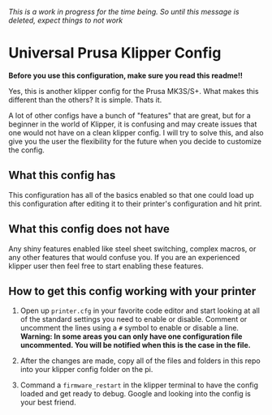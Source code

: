 *This is a work in progress for the time being. So until this message is deleted, expect things to not work*

# Universal Prusa Klipper Config

**Before you use this configuration, make sure you read this readme!!**

Yes, this is another klipper config for the Prusa MK3S/S+. What makes this different than the others? It is simple. Thats it. 

A lot of other configs have a bunch of "features" that are great, but for a beginner in the world of Klipper, it is confusing and may create issues that one would not have on a clean klipper config. I will try to solve this, and also give you the user the flexibility for the future when you decide to customize the config.

## What this config has
This configuration has all of the basics enabled so that one could load up this configuration after editing it to their printer's configuration and hit print.

## What this config does not have
Any shiny features enabled like steel sheet switching, complex macros, or any other features that would confuse you. If you are an experienced klipper user then feel free to start enabling these features.

## How to get this config working with your printer
1. Open up ``printer.cfg`` in your favorite code editor and start looking at all of the standard settings you need to enable or disable. Comment or uncomment the lines using a ``#`` symbol to enable or disable a line. **Warning: In some areas you can only have one configuration file uncommented. You will be notified when this is the case in the file.**

2. After the changes are made, copy all of the files and folders in this repo into your klipper config folder on the pi. 

3. Command a ``firmware_restart`` in the klipper terminal to have the config loaded and get ready to debug. Google and looking into the config is your best friend.



